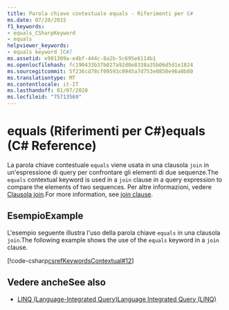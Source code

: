 ```yaml
---
title: Parola chiave contestuale equals - Riferimenti per C#
ms.date: 07/20/2015
f1_keywords:
- equals_CSharpKeyword
- equals
helpviewer_keywords:
- equals keyword [C#]
ms.assetid: e981309a-e4bf-444c-8a2b-5c695e6114b1
ms.openlocfilehash: fc190433b37b027a92d8e8338a35b06d5d1e1824
ms.sourcegitcommit: 5f236cd78cf09593c8945a7d753e0850e96a0b80
ms.translationtype: MT
ms.contentlocale: it-IT
ms.lasthandoff: 01/07/2020
ms.locfileid: "75713569"
---
```

# <a name="equals-c-reference"></a><span data-ttu-id="4d892-102">equals (Riferimenti per C#)</span><span class="sxs-lookup"><span data-stu-id="4d892-102">equals (C# Reference)</span></span>

<span data-ttu-id="4d892-103">La parola chiave contestuale `equals` viene usata in una clausola `join` in un'espressione di query per confrontare gli elementi di due sequenze.</span><span class="sxs-lookup"><span data-stu-id="4d892-103">The `equals` contextual keyword is used in a `join` clause in a query expression to compare the elements of two sequences.</span></span> <span data-ttu-id="4d892-104">Per altre informazioni, vedere [Clausola join](join-clause.md).</span><span class="sxs-lookup"><span data-stu-id="4d892-104">For more information, see [join clause](join-clause.md).</span></span>

## <a name="example"></a><span data-ttu-id="4d892-105">Esempio</span><span class="sxs-lookup"><span data-stu-id="4d892-105">Example</span></span>

<span data-ttu-id="4d892-106">L'esempio seguente illustra l'uso della parola chiave `equals` in una clausola `join`.</span><span class="sxs-lookup"><span data-stu-id="4d892-106">The following example shows the use of the `equals` keyword in a `join` clause.</span></span>

[!code-csharp[csrefKeywordsContextual#12](~/samples/snippets/csharp/VS_Snippets_VBCSharp/csrefKeywordsContextual/CS/csrefKeywordsContextual.cs#12)]

## <a name="see-also"></a><span data-ttu-id="4d892-107">Vedere anche</span><span class="sxs-lookup"><span data-stu-id="4d892-107">See also</span></span>

- [<span data-ttu-id="4d892-108">LINQ (Language-Integrated Query)</span><span class="sxs-lookup"><span data-stu-id="4d892-108">Language Integrated Query (LINQ)</span></span>](../../linq/index.md)

